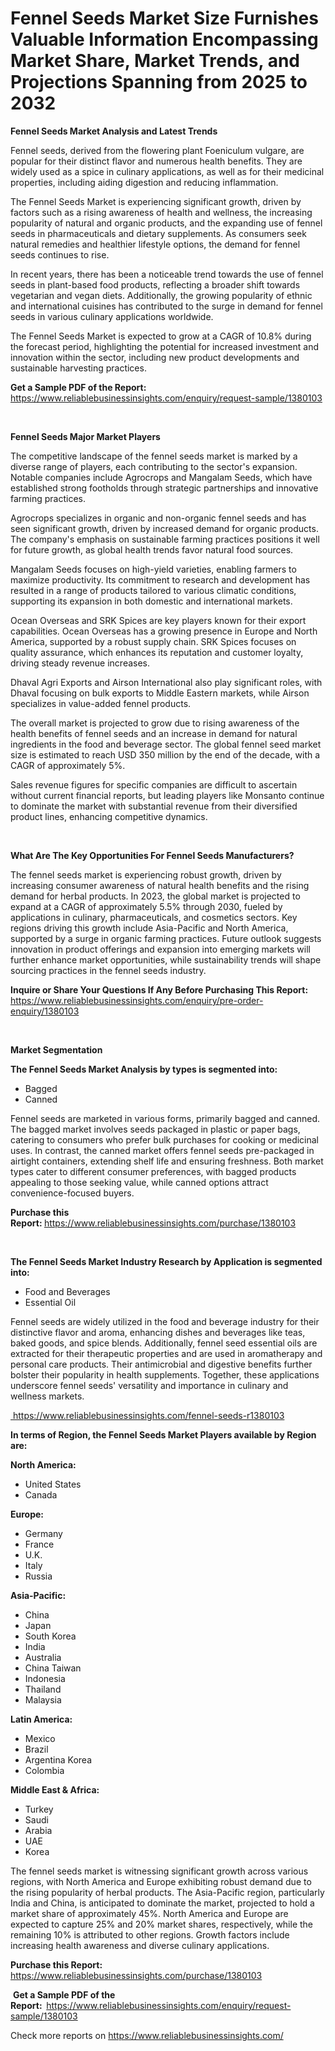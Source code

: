 <p><h1>Fennel Seeds Market Size Furnishes Valuable Information Encompassing Market Share, Market Trends, and Projections Spanning from 2025 to 2032</h1></p><p><strong>Fennel Seeds Market Analysis and Latest Trends</strong></p>
<p><p>Fennel seeds, derived from the flowering plant Foeniculum vulgare, are popular for their distinct flavor and numerous health benefits. They are widely used as a spice in culinary applications, as well as for their medicinal properties, including aiding digestion and reducing inflammation.</p><p>The Fennel Seeds Market is experiencing significant growth, driven by factors such as a rising awareness of health and wellness, the increasing popularity of natural and organic products, and the expanding use of fennel seeds in pharmaceuticals and dietary supplements. As consumers seek natural remedies and healthier lifestyle options, the demand for fennel seeds continues to rise.</p><p>In recent years, there has been a noticeable trend towards the use of fennel seeds in plant-based food products, reflecting a broader shift towards vegetarian and vegan diets. Additionally, the growing popularity of ethnic and international cuisines has contributed to the surge in demand for fennel seeds in various culinary applications worldwide.</p><p>The Fennel Seeds Market is expected to grow at a CAGR of 10.8% during the forecast period, highlighting the potential for increased investment and innovation within the sector, including new product developments and sustainable harvesting practices.</p></p>
<p><strong>Get a Sample PDF of the Report:&nbsp;</strong> <a href="https://www.reliablebusinessinsights.com/enquiry/request-sample/1380103?utm_campaign=2275&utm_medium=2&utm_source=Github&utm_content=ia&utm_term=14022025&utm_id=fennel-seeds">https://www.reliablebusinessinsights.com/enquiry/request-sample/1380103</a></p>
<p>&nbsp;</p>
<p><strong>Fennel Seeds Major Market Players</strong></p>
<p><p>The competitive landscape of the fennel seeds market is marked by a diverse range of players, each contributing to the sector's expansion. Notable companies include Agrocrops and Mangalam Seeds, which have established strong footholds through strategic partnerships and innovative farming practices. </p><p>Agrocrops specializes in organic and non-organic fennel seeds and has seen significant growth, driven by increased demand for organic products. The company's emphasis on sustainable farming practices positions it well for future growth, as global health trends favor natural food sources.</p><p>Mangalam Seeds focuses on high-yield varieties, enabling farmers to maximize productivity. Its commitment to research and development has resulted in a range of products tailored to various climatic conditions, supporting its expansion in both domestic and international markets.</p><p>Ocean Overseas and SRK Spices are key players known for their export capabilities. Ocean Overseas has a growing presence in Europe and North America, supported by a robust supply chain. SRK Spices focuses on quality assurance, which enhances its reputation and customer loyalty, driving steady revenue increases.</p><p>Dhaval Agri Exports and Airson International also play significant roles, with Dhaval focusing on bulk exports to Middle Eastern markets, while Airson specializes in value-added fennel products. </p><p>The overall market is projected to grow due to rising awareness of the health benefits of fennel seeds and an increase in demand for natural ingredients in the food and beverage sector. The global fennel seed market size is estimated to reach USD 350 million by the end of the decade, with a CAGR of approximately 5%.</p><p>Sales revenue figures for specific companies are difficult to ascertain without current financial reports, but leading players like Monsanto continue to dominate the market with substantial revenue from their diversified product lines, enhancing competitive dynamics.</p></p>
<p>&nbsp;</p>
<p><strong>What Are The Key Opportunities For Fennel Seeds Manufacturers?</strong></p>
<p><p>The fennel seeds market is experiencing robust growth, driven by increasing consumer awareness of natural health benefits and the rising demand for herbal products. In 2023, the global market is projected to expand at a CAGR of approximately 5.5% through 2030, fueled by applications in culinary, pharmaceuticals, and cosmetics sectors. Key regions driving this growth include Asia-Pacific and North America, supported by a surge in organic farming practices. Future outlook suggests innovation in product offerings and expansion into emerging markets will further enhance market opportunities, while sustainability trends will shape sourcing practices in the fennel seeds industry.</p></p>
<p><strong>Inquire or Share Your Questions If Any Before Purchasing This Report:</strong> <a href="https://www.reliablebusinessinsights.com/enquiry/pre-order-enquiry/1380103?utm_campaign=2275&utm_medium=2&utm_source=Github&utm_content=ia&utm_term=14022025&utm_id=fennel-seeds">https://www.reliablebusinessinsights.com/enquiry/pre-order-enquiry/1380103</a></p>
<p>&nbsp;</p>
<p><strong>Market Segmentation</strong></p>
<p><strong>The Fennel Seeds Market Analysis by types is segmented into:</strong></p>
<p><ul><li>Bagged</li><li>Canned</li></ul></p>
<p><p>Fennel seeds are marketed in various forms, primarily bagged and canned. The bagged market involves seeds packaged in plastic or paper bags, catering to consumers who prefer bulk purchases for cooking or medicinal uses. In contrast, the canned market offers fennel seeds pre-packaged in airtight containers, extending shelf life and ensuring freshness. Both market types cater to different consumer preferences, with bagged products appealing to those seeking value, while canned options attract convenience-focused buyers.</p></p>
<p><strong>Purchase this Report:&nbsp;</strong><a href="https://www.reliablebusinessinsights.com/purchase/1380103?utm_campaign=2275&utm_medium=2&utm_source=Github&utm_content=ia&utm_term=14022025&utm_id=fennel-seeds">https://www.reliablebusinessinsights.com/purchase/1380103</a></p>
<p>&nbsp;</p>
<p><strong>The Fennel Seeds Market Industry Research by Application is segmented into:</strong></p>
<p><ul><li>Food and Beverages</li><li>Essential Oil</li></ul></p>
<p><p>Fennel seeds are widely utilized in the food and beverage industry for their distinctive flavor and aroma, enhancing dishes and beverages like teas, baked goods, and spice blends. Additionally, fennel seed essential oils are extracted for their therapeutic properties and are used in aromatherapy and personal care products. Their antimicrobial and digestive benefits further bolster their popularity in health supplements. Together, these applications underscore fennel seeds' versatility and importance in culinary and wellness markets.</p></p>
<p><a href="https://www.reliablebusinessinsights.com/fennel-seeds-r1380103?utm_campaign=2275&utm_medium=2&utm_source=Github&utm_content=ia&utm_term=14022025&utm_id=fennel-seeds">&nbsp;https://www.reliablebusinessinsights.com/fennel-seeds-r1380103</a></p>
<p><strong>In terms of Region, the Fennel Seeds Market Players available by Region are:</strong></p>
<p>
    <p> <strong> North America: </strong>
        <ul>
            <li>United States</li>
            <li>Canada</li>
        </ul>
        </p> 
    <p> <strong> Europe: </strong>
        <ul>
            <li>Germany</li>
            <li>France</li>
            <li>U.K.</li>
            <li>Italy</li>
            <li>Russia</li>
        </ul>
        </p> 
    <p> <strong> Asia-Pacific: </strong>
        <ul>
            <li>China</li>
            <li>Japan</li>
            <li>South Korea</li>
            <li>India</li>
            <li>Australia</li>
            <li>China Taiwan</li>
            <li>Indonesia</li>
            <li>Thailand</li>
            <li>Malaysia</li>
        </ul>
        </p> 
    <p> <strong> Latin America: </strong>
        <ul>
            <li>Mexico</li>
            <li>Brazil</li>
            <li>Argentina Korea</li>
            <li>Colombia</li>
        </ul>
        </p> 
    <p> <strong> Middle East & Africa: </strong>
        <ul>
            <li>Turkey</li>
            <li>Saudi</li>
            <li>Arabia</li>
            <li>UAE</li>
            <li>Korea</li>
        </ul>
    </p>
    </p>
<p><p>The fennel seeds market is witnessing significant growth across various regions, with North America and Europe exhibiting robust demand due to the rising popularity of herbal products. The Asia-Pacific region, particularly India and China, is anticipated to dominate the market, projected to hold a market share of approximately 45%. North America and Europe are expected to capture 25% and 20% market shares, respectively, while the remaining 10% is attributed to other regions. Growth factors include increasing health awareness and diverse culinary applications.</p></p>
<p><strong>Purchase this Report: </strong><a href="https://www.reliablebusinessinsights.com/purchase/1380103?utm_campaign=2275&utm_medium=2&utm_source=Github&utm_content=ia&utm_term=14022025&utm_id=fennel-seeds">https://www.reliablebusinessinsights.com/purchase/1380103</a></p>
<p>&nbsp;<strong>Get a Sample PDF of the Report:&nbsp;&nbsp;</strong><a href="https://www.reliablebusinessinsights.com/enquiry/request-sample/1380103?utm_campaign=2275&utm_medium=2&utm_source=Github&utm_content=ia&utm_term=14022025&utm_id=fennel-seeds">https://www.reliablebusinessinsights.com/enquiry/request-sample/1380103</a></p>
<p><strong></strong></p>
<p>Check more reports on <a href="https://www.reliablebusinessinsights.com/?utm_campaign=2275&utm_medium=2&utm_source=Github&utm_content=ia&utm_term=14022025&utm_id=fennel-seeds">https://www.reliablebusinessinsights.com/</a></p>